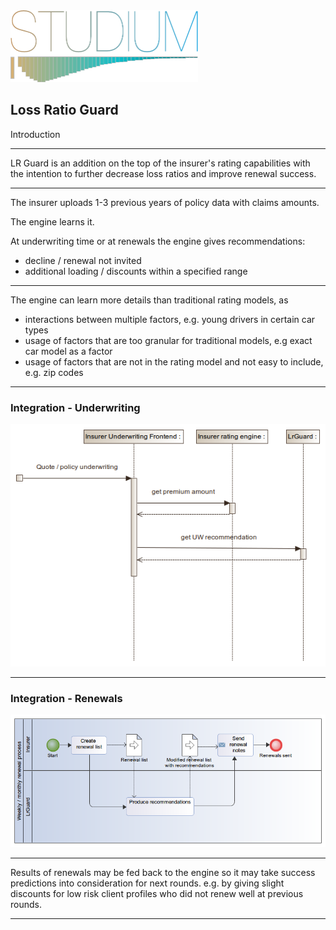 <img src="assets/studiumwave.ai.300.png" style="width: 300px; border: none; box-shadow: none"/>

## Loss Ratio Guard
Introduction

---

LR Guard is an addition on the top of the insurer's rating capabilities
with the intention to further decrease loss ratios and improve renewal
success.

---

The insurer uploads 1-3 previous years of policy data with claims amounts.

The engine learns it.

At underwriting time or at renewals the engine gives recommendations:

- decline / renewal not invited
- additional loading / discounts within a specified range

---

The engine can learn more details than traditional rating models, as

- interactions between multiple factors, e.g. young drivers in certain car types
- usage of factors that are too granular for traditional models, e.g exact car model as a factor
- usage of factors that are not in the rating model and not easy to include, e.g. zip codes

---
### Integration - Underwriting
![Underwriting integration](assets/Underwriting_API.png)

---
### Integration - Renewals
![Renewal integration](assets/Renewal_process.png)

---

Results of renewals may be fed back to the engine so it may take success
predictions into consideration for next rounds. e.g. by giving slight
discounts for  low risk client profiles who did not renew well at previous rounds.

---